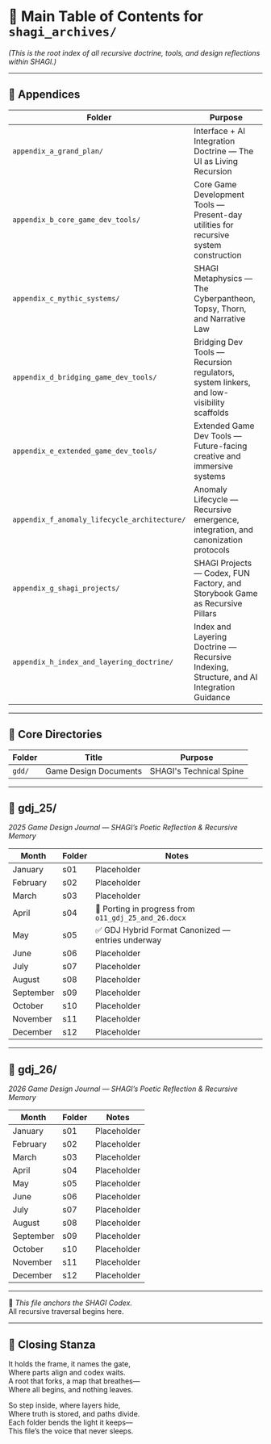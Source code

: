 <!-- Save to: shagi_archives/main_index.md -->

# 📘 Main Table of Contents for `shagi_archives/`

*(This is the root index of all recursive doctrine, tools, and design reflections within SHAGI.)*

---

## 📂 Appendices

| Folder | Purpose |
|--------|---------|
| `appendix_a_grand_plan/` | Interface + AI Integration Doctrine — The UI as Living Recursion |
| `appendix_b_core_game_dev_tools/` | Core Game Development Tools — Present-day utilities for recursive system construction |
| `appendix_c_mythic_systems/` | SHAGI Metaphysics — The Cyberpantheon, Topsy, Thorn, and Narrative Law |
| `appendix_d_bridging_game_dev_tools/` | Bridging Dev Tools — Recursion regulators, system linkers, and low-visibility scaffolds |
| `appendix_e_extended_game_dev_tools/` | Extended Game Dev Tools — Future-facing creative and immersive systems |
| `appendix_f_anomaly_lifecycle_architecture/` | Anomaly Lifecycle — Recursive emergence, integration, and canonization protocols |
| `appendix_g_shagi_projects/` | SHAGI Projects — Codex, FUN Factory, and Storybook Game as Recursive Pillars |
| `appendix_h_index_and_layering_doctrine/` | Index and Layering Doctrine — Recursive Indexing, Structure, and AI Integration Guidance |

---

## 📂 Core Directories

| Folder    | Title                  | Purpose                        |
|-----------|------------------------|--------------------------------|
| `gdd/`    | Game Design Documents  | SHAGI's Technical Spine        |

---

## 📂 gdj_25/  
*2025 Game Design Journal — SHAGI’s Poetic Reflection & Recursive Memory*

| Month | Folder | Notes |
|-------|--------|-------|
| January | s01 | Placeholder |
| February | s02 | Placeholder |
| March | s03 | Placeholder |
| April | s04 | 🔄 Porting in progress from `o11_gdj_25_and_26.docx` |
| May | s05 | ✅ GDJ Hybrid Format Canonized — entries underway |
| June | s06 | Placeholder |
| July | s07 | Placeholder |
| August | s08 | Placeholder |
| September | s09 | Placeholder |
| October | s10 | Placeholder |
| November | s11 | Placeholder |
| December | s12 | Placeholder |

---

## 📂 gdj_26/  
*2026 Game Design Journal — SHAGI’s Poetic Reflection & Recursive Memory*

| Month | Folder | Notes |
|-------|--------|-------|
| January | s01 | Placeholder |
| February | s02 | Placeholder |
| March | s03 | Placeholder |
| April | s04 | Placeholder |
| May | s05 | Placeholder |
| June | s06 | Placeholder |
| July | s07 | Placeholder |
| August | s08 | Placeholder |
| September | s09 | Placeholder |
| October | s10 | Placeholder |
| November | s11 | Placeholder |
| December | s12 | Placeholder |

---

📜 *This file anchors the SHAGI Codex.*  
All recursive traversal begins here.

---

## 📜 Closing Stanza

It holds the frame, it names the gate,  
Where parts align and codex waits.  
A root that forks, a map that breathes—  
Where all begins, and nothing leaves.  

So step inside, where layers hide,  
Where truth is stored, and paths divide.  
Each folder bends the light it keeps—  
This file’s the voice that never sleeps.